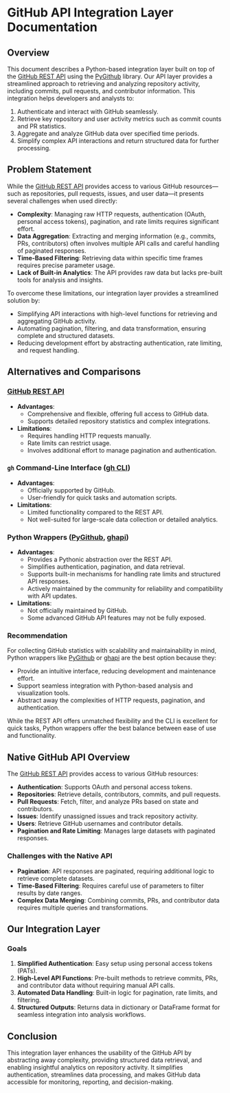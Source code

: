 # GitHub API Integration Layer Documentation

## Overview

This document describes a Python-based integration layer built on top of the [GitHub REST API](https://docs.github.com/en/rest) using the [PyGithub](https://pygithub.readthedocs.io/en/latest/) library. Our API layer provides a streamlined approach to retrieving and analyzing repository activity, including commits, pull requests, and contributor information. This integration helps developers and analysts to:

1. Authenticate and interact with GitHub seamlessly.
2. Retrieve key repository and user activity metrics such as commit counts and PR statistics.
3. Aggregate and analyze GitHub data over specified time periods.
4. Simplify complex API interactions and return structured data for further processing.

## Problem Statement  

While the [GitHub REST API](https://docs.github.com/en/rest) provides access to various GitHub resources—such as repositories, pull requests, issues, and user data—it presents several challenges when used directly:  

- **Complexity**: Managing raw HTTP requests, authentication (OAuth, personal access tokens), pagination, and rate limits requires significant effort.  
- **Data Aggregation**: Extracting and merging information (e.g., commits, PRs, contributors) often involves multiple API calls and careful handling of paginated responses.  
- **Time-Based Filtering**: Retrieving data within specific time frames requires precise parameter usage.  
- **Lack of Built-in Analytics**: The API provides raw data but lacks pre-built tools for analysis and insights.  

To overcome these limitations, our integration layer provides a streamlined solution by:  

- Simplifying API interactions with high-level functions for retrieving and aggregating GitHub activity.  
- Automating pagination, filtering, and data transformation, ensuring complete and structured datasets.  
- Reducing development effort by abstracting authentication, rate limiting, and request handling.  

## Alternatives and Comparisons

### [GitHub REST API](https://docs.github.com/en/rest?apiVersion=2022-11-28)
- **Advantages**:
  - Comprehensive and flexible, offering full access to GitHub data.
  - Supports detailed repository statistics and complex integrations.
- **Limitations**:
  - Requires handling HTTP requests manually.
  - Rate limits can restrict usage.
  - Involves additional effort to manage pagination and authentication.

### `gh` Command-Line Interface ([gh CLI](https://cli.github.com))
- **Advantages**:
  - Officially supported by GitHub.
  - User-friendly for quick tasks and automation scripts.
- **Limitations**:
  - Limited functionality compared to the REST API.
  - Not well-suited for large-scale data collection or detailed analytics.

### Python Wrappers ([PyGithub](https://github.com/PyGithub/PyGithub), [ghapi](https://github.com/AnswerDotAI/ghapi))
- **Advantages**:
  - Provides a Pythonic abstraction over the REST API.
  - Simplifies authentication, pagination, and data retrieval.
  - Supports built-in mechanisms for handling rate limits and structured API responses.
  - Actively maintained by the community for reliability and compatibility with API updates.
- **Limitations**:
  - Not officially maintained by GitHub.
  - Some advanced GitHub API features may not be fully exposed.

### Recommendation
For collecting GitHub statistics with scalability and maintainability in mind, Python wrappers like [PyGithub](https://github.com/PyGithub/PyGithub) or [ghapi](https://github.com/AnswerDotAI/ghapi) are the best option because they:
- Provide an intuitive interface, reducing development and maintenance effort.
- Support seamless integration with Python-based analysis and visualization tools.
- Abstract away the complexities of HTTP requests, pagination, and authentication.

While the REST API offers unmatched flexibility and the CLI is excellent for quick tasks, Python wrappers offer the best balance between ease of use and functionality.

## Native GitHub API Overview

The [GitHub REST API](https://docs.github.com/en/rest) provides access to various GitHub resources:

- **Authentication**: Supports OAuth and personal access tokens.
- **Repositories**: Retrieve details, contributors, commits, and pull requests.
- **Pull Requests**: Fetch, filter, and analyze PRs based on state and contributors.
- **Issues**: Identify unassigned issues and track repository activity.
- **Users**: Retrieve GitHub usernames and contributor details.
- **Pagination and Rate Limiting**: Manages large datasets with paginated responses.

### Challenges with the Native API
- **Pagination**: API responses are paginated, requiring additional logic to retrieve complete datasets.
- **Time-Based Filtering**: Requires careful use of parameters to filter results by date ranges.
- **Complex Data Merging**: Combining commits, PRs, and contributor data requires multiple queries and transformations.

## Our Integration Layer

### Goals
1. **Simplified Authentication**: Easy setup using personal access tokens (PATs).
2. **High-Level API Functions**: Pre-built methods to retrieve commits, PRs, and contributor data without requiring manual API calls.
3. **Automated Data Handling**: Built-in logic for pagination, rate limits, and filtering.
4. **Structured Outputs**: Returns data in dictionary or DataFrame format for seamless integration into analysis workflows.

## Conclusion

This integration layer enhances the usability of the GitHub API by abstracting away complexity, providing structured data retrieval, and enabling insightful analytics on repository activity. It simplifies authentication, streamlines data processing, and makes GitHub data accessible for monitoring, reporting, and decision-making.